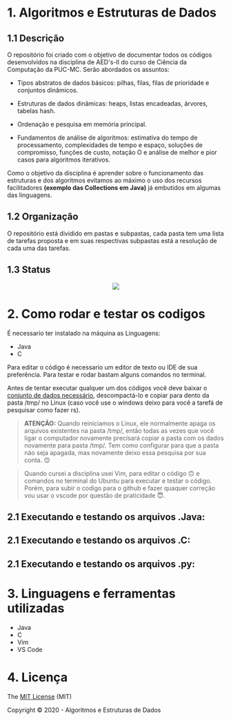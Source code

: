 # 1. Algoritmos e Estruturas de Dados

## 1.1 Descrição

O repositório foi criado com o objetivo de documentar todos os códigos desenvolvidos na disciplina de AED's-II do curso de Ciência da Computação da PUC-MC. Serão abordados os assuntos: 

- Tipos abstratos de dados básicos: pilhas, filas, filas de prioridade e conjuntos
dinâmicos. 

- Estruturas de dados dinâmicas: heaps, listas encadeadas, árvores, tabelas hash. 

- Ordenação e pesquisa em memória principal. 

- Fundamentos de análise de algoritmos: estimativa do tempo de processamento, complexidades de tempo e espaço,
soluções de compromisso, funções de custo, notação O e análise de melhor e pior casos para algoritmos iterativos.

Como o objetivo da disciplina é aprender sobre o funcionamento das estruturas e dos algoritmos evitamos ao máximo o uso dos recursos facilitadores __(exemplo das Collections em Java)__ já embutidos em algumas das linguagens.


## 1.2 Organização

O repositório está dividido em pastas e subpastas, cada pasta tem uma lista de tarefas proposta e em suas respectivas subpastas está a resolução de cada uma das tarefas. 


## 1.3 Status

<p align="center">
   <img src="https://img.shields.io/badge/STATUS-EM%20DESENVOLVIMENTO-brightgreen"/>   
</p>

# 2. Como rodar e testar os codigos

É necessario ter instalado na máquina as Linguagens:

- Java
- C

Para editar o código é necessario um editor de texto ou IDE de sua preferência. Para testar e rodar bastam alguns comandos no terminal. 

Antes de tentar executar qualquer um dos códigos você deve baixar o [conjunto de dados necessário](), descompactá-lo e copiar para dento da pasta /tmp/ no Linux (caso você use o windows deixo para você a tarefá de pesquisar como fazer rs).

> **ATENÇÃO:** Quando reiniciamos o Linux, ele normalmente apaga os arquivos existentes na pasta /tmp/, então todas as vezes que você ligar o computador novamente precisará copiar a pasta com os dados novamente para pasta /tmp/. Tem como configurar para que a pasta não seja apagada, mas novamente deixo essa pesquisa por sua conta. :blush:

>Quando cursei a disciplina usei Vim, para editar o código :upside_down_face: e comandos no terminal do Ubuntu para executar e testar o código. Porém, para subir o codigo para o github e fazer quaquer correção vou usar o vscode por questão de praticidade :innocent:.

## 2.1 Executando e testando os arquivos .Java:

## 2.1 Executando e testando os arquivos .C:

## 2.1 Executando e testando os arquivos .py:


# 3. Linguagens e ferramentas utilizadas

* Java
* C
* Vim
* VS Code
# 4. Licença

The [MIT License](https://pt.wikipedia.org/wiki/Licen%C3%A7a_MIT) (MIT)

Copyright :copyright: 2020 - Algoritmos e Estruturas de Dados